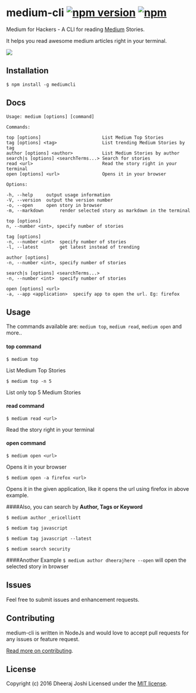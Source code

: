 medium-cli [![npm version](https://badge.fury.io/js/mediumcli.svg)](https://www.npmjs.com/package/mediumcli) [![npm](https://img.shields.io/npm/dt/mediumcli.svg)](https://www.npmjs.com/package/mediumcli)
==========

Medium for Hackers - A CLI for reading [Medium](https://medium.com) Stories.

It helps you read awesome medium articles right in your terminal.

![](http://i.imgur.com/nO3RyMT.gif)

Installation
------------

`$ npm install -g mediumcli`

Docs
----
    Usage: medium [options] [command]

    Commands:

    top [options]                       List Medium Top Stories
    tag [options] <tag>                 List trending Medium Stories by tag
    author [options] <author>           List Medium Stories by author
    search|s [options] <searchTerms...> Search for stories
    read <url>                          Read the story right in your terminal
    open [options] <url>                Opens it in your browser

    Options:

    -h, --help     output usage information
    -V, --version  output the version number
    -o, --open     open story in browser
    -m, --markdown      render selected story as markdown in the terminal

    top [options]
    n, --number <int>, specify number of stories

    tag [options]
    -n, --number <int>  specify number of stories
    -l, --latest        get latest instead of trending 

    author [options]
    -n, --number <int>, specify number of stories

    search|s [options] <searchTerms...>
    -n, --number <int>  specify number of stories

    open [options] <url>
    -a, --app <application>  specify app to open the url. Eg: firefox

Usage
-----
The commands available are: `medium top`, `medium read`, `medium open` and more..

#### top command
`$ medium top`

List Medium Top Stories

`$ medium top -n 5`

List only top 5 Medium Stories

#### read command
`$ medium read <url>`

Read the story right in your terminal

#### open command
`$ medium open <url>`

Opens it in your browser

`$ medium open -a firefox <url>`  

Opens it in the given application, like it opens the url using firefox in above example.

####Also, you can search by **Author, Tags or Keyword**

`$ medium author _ericelliott`  

`$ medium tag javascript`   

`$ medium tag javascript --latest`  

`$ medium search security`

####Another Example
`$ medium author dheerajhere --open` will open the selected story in browser

Issues
------

Feel free to submit issues and enhancement requests.


Contributing
------------

medium-cli is written in NodeJs and would love to accept pull requests for any issues or feature request.

[Read more on contributing](./CONTRIBUTING.md).


License
-------

Copyright (c) 2016 Dheeraj Joshi
Licensed under the [MIT license](http://opensource.org/licenses/MIT).
